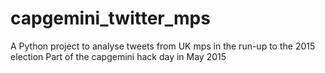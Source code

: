 # capgemini_twitter_mps
A Python project to analyse tweets from UK mps in the run-up to the 2015 election
Part of the capgemini hack day in May 2015
